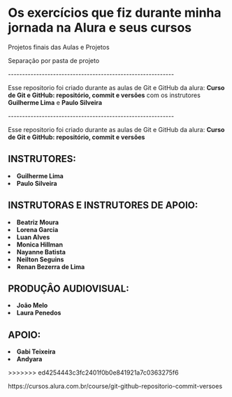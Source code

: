 <h1>Os exercícios que fiz durante minha jornada na Alura e seus cursos</h1> 

<p>Projetos finais das Aulas e Projetos</p>

<p>Separação por pasta de projeto</p>


<p>-----------------------------------------------------------</p> 
<p> Esse repositorio foi criado durante as aulas de Git e GitHub da alura: <strong>Curso de
Git e GitHub: repositório, commit e versões</strong> com os instrutores <strong>Guilherme Lima</strong> e <strong>Paulo Silveira</strong> </p>



<p>-----------------------------------------------------------</p>

<p> Esse repositorio foi criado durante as aulas de Git e GitHub da alura: <strong>Curso de
Git e GitHub: repositório, commit e versões</strong> </p>

<h2>INSTRUTORES:</h2>
<lu>
  <li><strong>Guilherme Lima</strong></li>
  <li><strong>Paulo Silveira</strong></li>
</lu>
<h2>INSTRUTORAS E INSTRUTORES DE APOIO:</h2>
<lu>
<li><strong>Beatriz Moura</strong></li>
<li><strong>Lorena Garcia</strong></li>
<li><strong>Luan Alves</strong></li>
<li><strong>Monica Hillman</strong></li>
<li><strong>Nayanne Batista</strong></li>
<li><strong>Neilton Seguins</strong></li>
<li><strong>Renan Bezerra de Lima</strong></li>
</lu>
<h2>PRODUÇÂO AUDIOVISUAL:</h2>
<lu>
<li><strong>João Melo</strong></li>
<li><strong>Laura Penedos</strong></li>
</lu>
<h2>APOIO:</h2>
<li><strong>Gabi Teixeira</strong></li>
<li><strong>Andyara</strong></li>
<p></p>
>>>>>>> ed4254443c3fc2401f0b0e841921a7c0363275f6
<p>https://cursos.alura.com.br/course/git-github-repositorio-commit-versoes</p>
